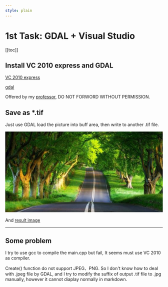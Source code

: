 ```yaml
---
style: plain
---
```

1st Task: GDAL + Visual Studio
===========

[[toc]]

## Install VC 2010 express and GDAL

[VC 2010 express](https://ouceducn-my.sharepoint.com/:u:/g/personal/gaofeng_ouc_edu_cn/EeLSAzv5H5tIgXPm3bADAJcBklbVYqMXw-G6G39t4ZGmEg?e=PZSmoS)

[gdal](https://ouceducn-my.sharepoint.com/:u:/g/personal/gaofeng_ouc_edu_cn/ES8fvuffgxdOs7lSwpTzocYBd4gJFrDde6vNIXFhQyMWeQ?e=7LbJgt)

Offered by my [professor](https://github.com/summitgao), DO NOT FORWORD WITHOUT PERMISSION.

## Save as *.tif

Just use GDAL load the picture into buff area, then write to another .tif file.

![Source image](trees.jpg)

And [result image](trees.tif)

* * *

## Some problem

I try to use gcc to compile the main.cpp but fail, It seems must use VC 2010 as compiler.

Create() function do not  support JPEG、PNG. So I don't know how to deal with .jpeg file by GDAL, and I try to modify the suffix of output .tif file  to .jpg manually, however it cannot diaplay normally in markdown.
